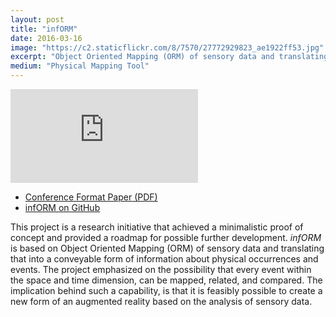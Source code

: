 ```yaml
---
layout: post
title: "infORM"
date: 2016-03-16
image: "https://c2.staticflickr.com/8/7570/27772929823_ae1922ff53.jpg"
excerpt: "Object Oriented Mapping (ORM) of sensory data and translating that into a conveyable form of information about physical occurrences and events."
medium: "Physical Mapping Tool"
---
```


<iframe src="https://player.vimeo.com/video/161095259?color=9CBEF2"  frameborder="0" webkitallowfullscreen mozallowfullscreen allowfullscreen></iframe>

- [Conference Format Paper (PDF)](https://github.com/mbrav/infORM/raw/master/ProjectIntent.pdf)
- [infORM on GitHub](https://github.com/mbrav/infORM)

This project is a research initiative that achieved a minimalistic proof of concept and provided a roadmap for possible further development. *infORM* is based on Object Oriented Mapping (ORM) of sensory data and translating that into a conveyable form of information about physical occurrences and events. The project emphasized on the possibility that every event within the space and time dimension, can be mapped, related, and compared. The implication behind such a capability, is that it is feasibly possible to create a new form of an augmented reality based on the analysis of sensory data.
